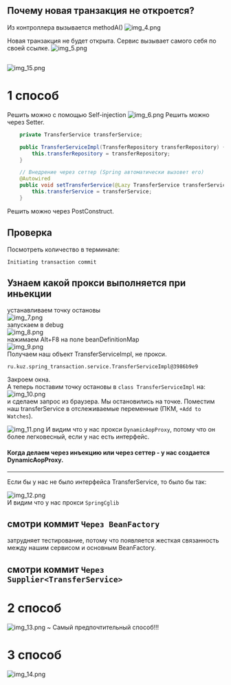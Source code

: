 #

## Почему новая транзакция не откроется?
Из контроллера вызывается methodA()
![img_4.png](img_4.png)

Новая транзакция не будет открыта.
Сервис вызывает самого себя по своей ссылке.
![img_5.png](img_5.png)
## 
![img_15.png](img_15.png)
# 1 способ
Решить можно с помощью Self-injection
![img_6.png](img_6.png)
Решить можно через Setter.
```java
    private TransferService transferService;

    public TransferServiceImpl(TransferRepository transferRepository) {
        this.transferRepository = transferRepository;
    }

    // Внедрение через сеттер (Spring автоматически вызовет его)
    @Autowired
    public void setTransferService(@Lazy TransferService transferService) {
        this.transferService = transferService;
    }
```
Решить можно через PostConstruct.

## Проверка
Посмотреть количество в терминале:
```text
Initiating transaction commit
```

## Узнаем какой прокси выполняется при иньекции

устанавливаем точку остановы  
![img_7.png](img_7.png)  
запускаем в debug  
![img_8.png](img_8.png)  
нажимаем Alt+F8 на поле beanDefinitionMap  
![img_9.png](img_9.png)  
Получаем наш объект TransferServiceImpl, не прокси.
```text
ru.kuz.spring_transaction.service.TransferServiceImpl@3986b9e9
```
Закроем окна.  
А теперь поставим точку остановы в `class TransferServiceImpl` на:
![img_10.png](img_10.png)  
и сделаем запрос из браузера. Мы остановились на точке.
Поместим наш transferService в отслеживаемые переменные (ПКМ, `+Add to Watches`).

![img_11.png](img_11.png)
И видим что у нас прокси `DynamicAopProxy`, потому что он более легковесный, если у нас есть интерфейс.
#### Когда делаем через инъекцию или через сеттер - у нас создается DynamicAopProxy. 
***
Если бы у нас не было интерфейса TransferService, то было бы так:

![img_12.png](img_12.png)  
И видим что у нас прокси `SpringCglib`  

## смотри коммит `Через BeanFactory`  
затрудняет тестирование, потому что появляется жесткая связанность между нашим сервисом и основным BeanFactory.
## смотри коммит `Через Supplier<TransferService>`

# 2 способ
![img_13.png](img_13.png)
~ Самый предпочтительный способ!!!
# 3 способ
![img_14.png](img_14.png)


